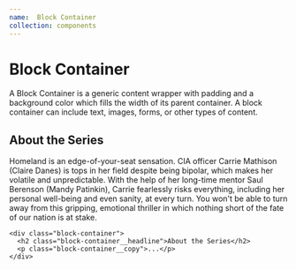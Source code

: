 ```yaml
---
name:  Block Container
collection: components
---
```

# Block Container

A Block Container is a generic content wrapper with padding and a background color which fills the width of its parent container. A block container can include text, images, forms, or other types of content.

<div class="block-container">
  <h2 class="block-container__headline">About the Series</h2>
  <p class="block-container__copy">Homeland is an edge-of-your-seat sensation. CIA officer Carrie Mathison (Claire Danes) is tops in her field despite being bipolar, which makes her volatile and unpredictable. With the help of her long-time mentor Saul Berenson (Mandy Patinkin), Carrie fearlessly risks everything, including her personal well-being and even sanity, at every turn. You won't be able to turn away from this gripping, emotional thriller in which nothing short of the fate of our nation is at stake.</p>
</div>

```
<div class="block-container">
  <h2 class="block-container__headline">About the Series</h2>
  <p class="block-container__copy">...</p>
</div>
```
